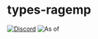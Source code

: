 # types-ragemp

[![Discord](https://discordapp.com/api/guilds/183979885788659713/widget.png)](https://discord.gg/A5exBRX) ![As of](https://img.shields.io/badge/As%20of-23.09.2017-green.svg)